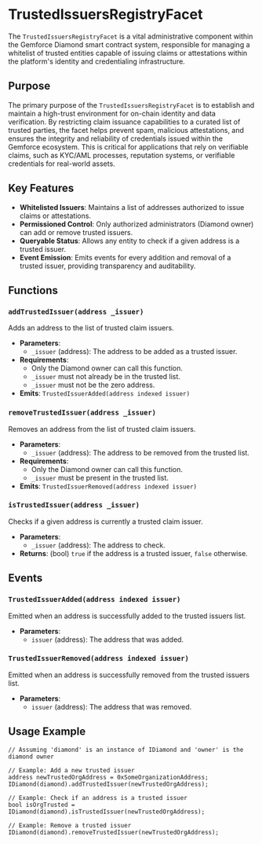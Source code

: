 # TrustedIssuersRegistryFacet

The `TrustedIssuersRegistryFacet` is a vital administrative component within the Gemforce Diamond smart contract system, responsible for managing a whitelist of trusted entities capable of issuing claims or attestations within the platform's identity and credentialing infrastructure.

## Purpose

The primary purpose of the `TrustedIssuersRegistryFacet` is to establish and maintain a high-trust environment for on-chain identity and data verification. By restricting claim issuance capabilities to a curated list of trusted parties, the facet helps prevent spam, malicious attestations, and ensures the integrity and reliability of credentials issued within the Gemforce ecosystem. This is critical for applications that rely on verifiable claims, such as KYC/AML processes, reputation systems, or verifiable credentials for real-world assets.

## Key Features

*   **Whitelisted Issuers**: Maintains a list of addresses authorized to issue claims or attestations.
*   **Permissioned Control**: Only authorized administrators (Diamond owner) can add or remove trusted issuers.
*   **Queryable Status**: Allows any entity to check if a given address is a trusted issuer.
*   **Event Emission**: Emits events for every addition and removal of a trusted issuer, providing transparency and auditability.

## Functions

### `addTrustedIssuer(address _issuer)`

Adds an address to the list of trusted claim issuers.

*   **Parameters**:
    *   `_issuer` (address): The address to be added as a trusted issuer.
*   **Requirements**:
    *   Only the Diamond owner can call this function.
    *   `_issuer` must not already be in the trusted list.
    *   `_issuer` must not be the zero address.
*   **Emits**: `TrustedIssuerAdded(address indexed issuer)`

### `removeTrustedIssuer(address _issuer)`

Removes an address from the list of trusted claim issuers.

*   **Parameters**:
    *   `_issuer` (address): The address to be removed from the trusted list.
*   **Requirements**:
    *   Only the Diamond owner can call this function.
    *   `_issuer` must be present in the trusted list.
*   **Emits**: `TrustedIssuerRemoved(address indexed issuer)`

### `isTrustedIssuer(address _issuer)`

Checks if a given address is currently a trusted claim issuer.

*   **Parameters**:
    *   `_issuer` (address): The address to check.
*   **Returns**: (bool) `true` if the address is a trusted issuer, `false` otherwise.

## Events

### `TrustedIssuerAdded(address indexed issuer)`

Emitted when an address is successfully added to the trusted issuers list.

*   **Parameters**:
    *   `issuer` (address): The address that was added.

### `TrustedIssuerRemoved(address indexed issuer)`

Emitted when an address is successfully removed from the trusted issuers list.

*   **Parameters**:
    *   `issuer` (address): The address that was removed.

## Usage Example

```solidity
// Assuming 'diamond' is an instance of IDiamond and 'owner' is the diamond owner

// Example: Add a new trusted issuer
address newTrustedOrgAddress = 0xSomeOrganizationAddress;
IDiamond(diamond).addTrustedIssuer(newTrustedOrgAddress);

// Example: Check if an address is a trusted issuer
bool isOrgTrusted = IDiamond(diamond).isTrustedIssuer(newTrustedOrgAddress);

// Example: Remove a trusted issuer
IDiamond(diamond).removeTrustedIssuer(newTrustedOrgAddress);